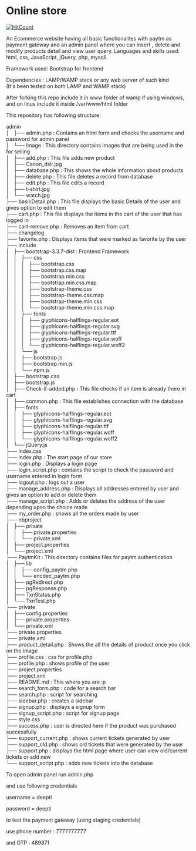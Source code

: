 # Online store
[![HitCount](http://hits.dwyl.io/iamdeepti/online-store.svg)](http://hits.dwyl.io/iamdeepti/online-store)

An Ecommerce website having all basic functionalites with paytm as payment gateway and an admin panel where you can insert , delete and modify products detail and view user query. Languages and skills used: html, css, JavaScript, jQuery, php, mysqli.

Framework used: Bootstrap for frontend

Dependencies : LAMP/WAMP stack or any web server of such kind</br>
(It's been tested on both LAMP and WAMP stack)

After forking this repo include it in www folder of wamp if using windows, and on linus include it inside /var/www/html folder


This repository has following structure:

 admin </br>
│   ├── admin.php : Contains an html form and checks the username and password for admin panel </br>
│   └── Image : This directory contains images that are being used in the for selling </br>
│       ├── add.php : This file adds new product</br>
│       ├── Canon_dslr.jpg</br>
│       ├── database.php : This shows the whole information about products</br>
│       ├── delete.php : This file deletes a record from database</br>
│       ├── edit.php : This file edits a record</br>
│       ├── t-shirt.jpg</br>
│       └── watch.jpg</br>
├── basicDetail.php : This file displays the basic Details of the user and gives option to edit them</br>
├── cart.php : This file displays the items in the cart of the user that has logged in</br>
├── cart-remove.php : Removes an item from cart</br>
├── changelog</br>
├── favorite.php : Displays items that were marked as favorite by the user</br>
├── include </br>
│   ├── bootstrap-3.3.7-dist : Frontend Framework</br>
│   │   ├── css</br>
│   │   │   ├── bootstrap.css</br>
│   │   │   ├── bootstrap.css.map</br>
│   │   │   ├── bootstrap.min.css</br>
│   │   │   ├── bootstrap.min.css.map</br>
│   │   │   ├── bootstrap-theme.css</br>
│   │   │   ├── bootstrap-theme.css.map</br>
│   │   │   ├── bootstrap-theme.min.css</br>
│   │   │   └── bootstrap-theme.min.css.map</br>
│   │   ├── fonts</br>
│   │   │   ├── glyphicons-halflings-regular.eot</br>
│   │   │   ├── glyphicons-halflings-regular.svg</br>
│   │   │   ├── glyphicons-halflings-regular.ttf</br>
│   │   │   ├── glyphicons-halflings-regular.woff</br>
│   │   │   └── glyphicons-halflings-regular.woff2</br>
│   │   └── js</br>
│   │       ├── bootstrap.js</br>
│   │       ├── bootstrap.min.js</br>
│   │       └── npm.js</br>
│   ├── bootstrap.css</br>
│   ├── bootstrap.js</br>
│   ├── Check-if-added.php : This file checks if an item is already there in cart</br>
│   ├── common.php : This file establishes connection with the database</br>
│   ├── fonts</br>
│   │   ├── glyphicons-halflings-regular.eot</br>
│   │   ├── glyphicons-halflings-regular.svg</br>
│   │   ├── glyphicons-halflings-regular.ttf</br>
│   │   ├── glyphicons-halflings-regular.woff</br>
│   │   └── glyphicons-halflings-regular.woff2</br>
│   └── jQuery.js</br>
├── index.css </br>
├── index.php : The start page of our store</br>
├── login.php : Displays a login page</br>
├── login_script.php : contains the script to check the password and username entered in login form</br>
├── logout.php : logs out a user</br>
├── manage_address.php : Displays all addresses entered by user and gives an option to add or delete them</br>
├── manage_script.php : Adds or deletes the address of the user depending upon the choice made</br>
├── my_order.php : shows all the orders made by user</br>
├── nbproject</br>
│   ├── private</br>
│   │   ├── private.properties</br>
│   │   └── private.xml</br>
│   ├── project.properties</br>
│   └── project.xml</br>
├── PaytmKit : This directory contains files for paytm authentication</br>
│   ├── lib</br>
│   │   ├── config_paytm.php</br>
│   │   └── encdec_paytm.php</br>
│   ├── pgRedirect.php</br>
│   ├── pgResponse.php</br>
│   ├── TxnStatus.php</br>
│   └── TxnTest.php</br>
├── private</br>
│   ├── config.properties</br>
│   ├── private.properties</br>
│   └── private.xml</br>
├── private.properties</br>
├── private.xml</br>
├── product_detail.php : Shows the all the details of product once you click on the image</br>
├── profile.css : css for profile.php</br>
├── profile.php : shows profile of the user</br>
├── project.properties</br>
├── project.xml</br>
├── README.md : This where you are :p</br>
├── search_form.php : code for a search bar</br>
├── search.php : script for searching</br>
├── sidebar.php : creates a sidebar </br>
├── signup.php : displays a signup form</br>
├── signup_script.php : script for signup page</br> 
├── style.css </br>
├── success.php : user is directed here if the product was purchased successfully</br>
├── support_current.php : shows current tickets generated by user</br>
├── support_old.php : shows old tickets that were generated by the user</br>
├── support.php : displays the html page where user can view old/current tickets or add new</br>
└── support_script.php : adds new tickets into the database</br>



To open admin panel run admin.php

and use following credentials

username = deepti

password = deepti

to test the payment gateway (using staging credentials) 

use phone number : 7777777777

and OTP : 489871
